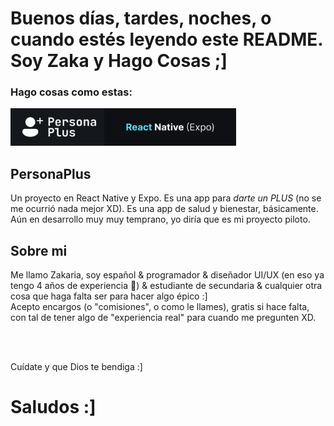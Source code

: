 <h1>Buenos días, tardes, noches, o cuando estés leyendo este README. Soy Zaka y Hago Cosas ;]</h1>
<h3>Hago cosas como estas:</h3>
<a href="https://github.com/ZakaHaceCosas/personaplus">
  <img src="https://raw.githubusercontent.com/ZakaHaceCosas/ZakaHaceCosas/main/PP_GITHUB.png" alt="PersonaPlus" height='60'>
</a>
<h2>PersonaPlus</h2>
<p>Un proyecto en React Native y Expo. Es una app para <i>darte un PLUS</i> (no se me ocurrió nada mejor XD). Es una app de salud y bienestar, básicamente. Aún en desarrollo muy muy temprano, yo diría que es mi proyecto piloto.</p>
<h2>Sobre mi</h2>
<p>Me llamo Zakaria, soy español & programador & diseñador UI/UX (en eso ya tengo 4 años de experiencia 👀) & estudiante de secundaria & cualquier otra cosa que haga falta ser para hacer algo épico :]<br>Acepto encargos (o "comisiones", o como le llames), gratis si hace falta, con tal de tener algo de "experiencia real" para cuando me pregunten XD.</p>
<br>
<br>
<p>Cuídate y que Dios te bendiga :]</p>
<h1>Saludos :]</h1>
